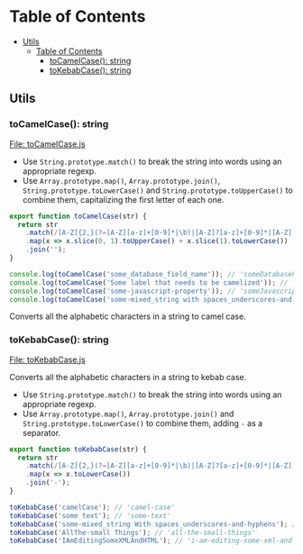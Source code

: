 # Table of Contents

-   [Utils](#utils)
    -   [Table of Contents](#table-of-contents)
        -   [toCamelCase(): string](#tocamelcase-string)
        -   [toKebabCase(): string](#tokebabcase-string)

## Utils

### toCamelCase(): string

[File: toCamelCase.js](./toCamelCase.js)

-   Use `String.prototype.match()` to break the string into words using an appropriate regexp.
-   Use `Array.prototype.map()`, `Array.prototype.join()`, `String.prototype.toLowerCase()` and `String.prototype.toUpperCase()` to combine them, capitalizing the first letter of each one.

```js
export function toCamelCase(str) {
  return str
    .match(/[A-Z]{2,}(?=[A-Z][a-z]+[0-9]*|\b)|[A-Z]?[a-z]+[0-9]*|[A-Z]|[0-9]+/g)
    .map(x => x.slice(0, 1).toUpperCase() + x.slice(1).toLowerCase())
    .join('');
}
```

```js
console.log(toCamelCase('some_database_field_name')); // 'someDatabaseFieldName'
console.log(toCamelCase('Some label that needs to be camelized')); // 'someLabelThatNeedsToBeCamelized'
console.log(toCamelCase('some-javascript-property')); // 'someJavascriptProperty'
console.log(toCamelCase('some-mixed_string with spaces_underscores-and-hyphens')); // 'someMixedStringWithSpacesUnderscoresAndHyphens'
```

Converts all the alphabetic characters in a string to camel case.

### toKebabCase(): string

[File: toKebabCase.js](./toKebabCase.js)

Converts all the alphabetic characters in a string to kebab case.

-   Use `String.prototype.match()` to break the string into words using an appropriate regexp.
-   Use `Array.prototype.map()`, `Array.prototype.join()` and `String.prototype.toLowerCase()` to combine them, adding `-` as a separator.

```js
export function toKebabCase(str) {
  return str
    .match(/[A-Z]{2,}(?=[A-Z][a-z]+[0-9]*|\b)|[A-Z]?[a-z]+[0-9]*|[A-Z]|[0-9]+/g)
    .map(x => x.toLowerCase())
    .join('-');
}
```

```js
toKebabCase('camelCase'); // 'camel-case'
toKebabCase('some text'); // 'some-text'
toKebabCase('some-mixed_string With spaces_underscores-and-hyphens'); // 'some-mixed-string-with-spaces-underscores-and-hyphens'
toKebabCase('AllThe-small Things'); // 'all-the-small-things'
toKebabCase('IAmEditingSomeXMLAndHTML'); // 'i-am-editing-some-xml-and-html'
```
